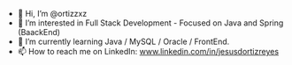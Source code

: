 - 👋 Hi, I’m @ortizzxz
- 👀 I’m interested in Full Stack Development - Focused on Java and Spring (BaackEnd) 
- 🌱 I’m currently learning Java / MySQL / Oracle / FrontEnd. 
- 📫 How to reach me on LinkedIn: www.linkedin.com/in/jesusdortizreyes
<!---
ortizzxz/ortizzxz is a ✨ special ✨ repository because its `README.md` (this file) appears on your GitHub profile.
You can click the Preview link to take a look at your changes.
--->

